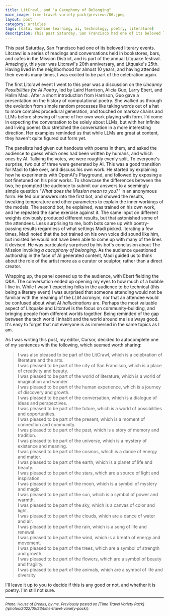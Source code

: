 ```yaml
---
title: LitCrawl, and "a Cacophony of Belonging"
main_image: time-travel-variety-pack/previews/06.jpeg
layout: post
category: articles
tags: [data, machine learning, ai, technology, poetry, literature]
description: This past Saturday, San Francisco had one of its beloved literary events. _Litcrawl_ is a series of readings and conversations held in bookstores, bars, and cafes in the Mission District, and is part of the annual Litquake festival. The first Litcrawl event I went to this year was a discussion on the _Uncanny Possibilities for AI Poetry_, 
---
```


This past Saturday, San Francisco had one of its beloved literary events. Litcrawl is a series of readings and conversations held in bookstores, bars, and cafes in the Mission District, and is part of the annual Litquake festival. Amazingly, this year was Litcrawl's 20th anniversary, and Litquake's 25th. Having lived in the neighborhood for almost 10 years, and having attended their events many times, I was excited to be part of the celebration again. 

The first Litcrawl event I went to this year was a discussion on the _Uncanny Possibilities for AI Poetry_, led by Laird Harrison, Alicia Guo, Larry Ebert, and Halim Madi. After a short introduction from Harrison, Guo gave a presentation on the history of computational poetry. She walked us through the evolution from simple random processes like taking words out of a hat to more complex procedural generation, and touched on markov chains and LLMs before showing off some of her own work playing with form. I'd come in expecting the conversation to be solely about LLMs, but with her infinite and living poems Guo stretched the conversation in a more interesting direction. Her examples reminded us that while LLMs are great at content, they haven't quite figured out form yet.

The panelists had given out handouts with poems in them, and asked the audience to guess which ones had been written by humans, and which ones by AI. Tallying the votes, we were roughly evenly split. To everyone's surprise, two out of three were generated by AI. This was a good transition for Madi to take over, and discuss his own work. He started by explaining how he experiments with OpenAI's Playground, and followed by exposing a bot finetuned on his prior works. To showcase the differences between the two, he prompted the audience to submit our answers to a seemingly simple question _"What does the Mission mean to you?"_ in an anonymous form. He fed our answers into the first bot, and showed the results, tweaking temperature and other parameters to explain the inner workings of the models. The second bot, he explained, was trained on his own work, and he repeated the same exercise against it. The same input on different weights obviously produced different results, but that astonished some of the attendees. Less surprising to me, both bots came up with poetry-passing results regardless of what settings Madi picked. Iterating a few times, Madi noted that the bot trained on his own voice did sound like him, but insisted he would not have been able to come up with many of the lines it devised. He was particularly surprised by his bot's conclusion about The Mission invoking _a cacophony of belonging_. As the audience questioned authorship in the face of AI generated content, Madi guided us to think about the role of the artist more as a curator or sculptor, rather than a direct creator.

Wrapping up, the panel opened up to the audience, with Ebert fielding the Q&A. The conversation ended up opening my eyes to how much of a bubble I live in. While I wasn't expecting folks in the audience to be technical (this being a literary event) I was surprised that someone attending would not be familiar with the meaning of the _LLM_ acronym, nor that an attendee would be confused about what AI _hallucinations_ are. Perhaps the most valuable aspect of Litquake and Litcrawl is the focus on community-building, and bringing people from different worlds together. Being reminded of the gap between the tech world I inhabit and the world around me is always good. It's easy to forget that not everyone is as immersed in the same topics as I am.

As I was writing this post, my editor, Cursor, decided to autocomplete one of my sentences with the following, which seemed worth sharing:

> I was also pleased to be part of the LitCrawl, which is a celebration of literature and the arts.  
> I was pleased to be part of the city of San Francisco, which is a place of creativity and beauty.  
> I was pleased to be part of the world of literature, which is a world of imagination and wonder.  
> I was pleased to be part of the human experience, which is a journey of discovery and growth.  
> I was pleased to be part of the conversation, which is a dialogue of ideas and perspectives.  
> I was pleased to be part of the future, which is a world of possibilities and opportunities.  
> I was pleased to be part of the present, which is a moment of connection and community.  
> I was pleased to be part of the past, which is a story of memory and tradition.  
> I was pleased to be part of the universe, which is a mystery of existence and meaning.  
> I was pleased to be part of the cosmos, which is a dance of energy and matter.  
> I was pleased to be part of the earth, which is a planet of life and beauty.  
> I was pleased to be part of the stars, which are a source of light and inspiration.  
> I was pleased to be part of the moon, which is a symbol of mystery and magic.  
> I was pleased to be part of the sun, which is a symbol of power and warmth.  
> I was pleased to be part of the sky, which is a canvas of color and light.  
> I was pleased to be part of the clouds, which are a dance of water and air.  
> I was pleased to be part of the rain, which is a song of life and renewal.  
> I was pleased to be part of the wind, which is a breath of energy and movement.  
> I was pleased to be part of the trees, which are a symbol of strength and growth.  
> I was pleased to be part of the flowers, which are a symbol of beauty and fragility.  
> I was pleased to be part of the animals, which are a symbol of life and diversity

I'll leave it up to you to decide if this is any good or not, and whether it is poetry. I'm still not sure.

<hr>

<small>
<em>Photo: House of Breaks, by me. Previously posted on [Time Travel Variety Pack](/photos/2022/05/23/time-travel-variety-pack/).
</em></small>
